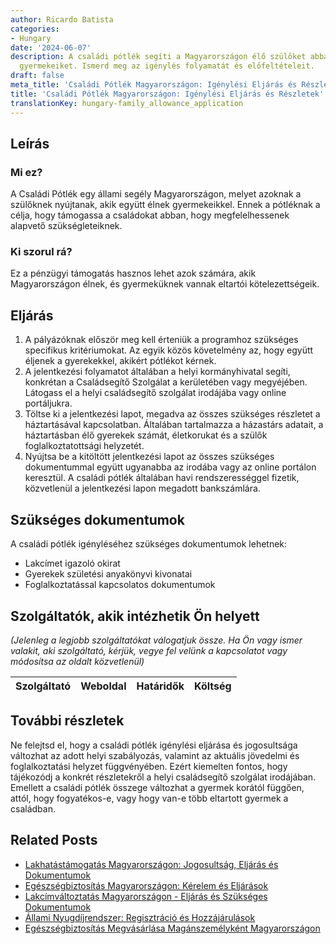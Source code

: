 ```yaml
---
author: Ricardo Batista
categories:
- Hungary
date: '2024-06-07'
description: A családi pótlék segíti a Magyarországon élő szülőket abban, hogy támogathassák
  gyermekeiket. Ismerd meg az igénylés folyamatát és előfeltételeit.
draft: false
meta_title: 'Családi Pótlék Magyarországon: Igénylési Eljárás és Részletek'
title: 'Családi Pótlék Magyarországon: Igénylési Eljárás és Részletek'
translationKey: hungary-family_allowance_application
---
```



## Leírás
### Mi ez?
A Családi Pótlék egy állami segély Magyarországon, melyet azoknak a szülőknek nyújtanak, akik együtt élnek gyermekeikkel. Ennek a pótléknak a célja, hogy támogassa a családokat abban, hogy megfelelhessenek alapvető szükségleteiknek.

### Ki szorul rá?
Ez a pénzügyi támogatás hasznos lehet azok számára, akik Magyarországon élnek, és gyermeküknek vannak eltartói kötelezettségeik.

## Eljárás
1. A pályázóknak először meg kell érteniük a programhoz szükséges specifikus kritériumokat. Az egyik közös követelmény az, hogy együtt éljenek a gyerekekkel, akikért pótlékot kérnek.
2. A jelentkezési folyamatot általában a helyi kormányhivatal segíti, konkrétan a Családsegítő Szolgálat a kerületében vagy megyéjében. Látogass el a helyi családsegítő szolgálat irodájába vagy online portáljukra.
3. Töltse ki a jelentkezési lapot, megadva az összes szükséges részletet a háztartásával kapcsolatban. Általában tartalmazza a házastárs adatait, a háztartásban élő gyerekek számát, életkorukat és a szülők foglalkoztatottsági helyzetét.
4. Nyújtsa be a kitöltött jelentkezési lapot az összes szükséges dokumentummal együtt ugyanabba az irodába vagy az online portálon keresztül. A családi pótlék általában havi rendszerességgel fizetik, közvetlenül a jelentkezési lapon megadott bankszámlára.

## Szükséges dokumentumok
A családi pótlék igényléséhez szükséges dokumentumok lehetnek:
- Lakcímet igazoló okirat
- Gyerekek születési anyakönyvi kivonatai
- Foglalkoztatással kapcsolatos dokumentumok

## Szolgáltatók, akik intézhetik Ön helyett

_(Jelenleg a legjobb szolgáltatókat válogatjuk össze. Ha Ön vagy ismer valakit, aki szolgáltató, kérjük, vegye fel velünk a kapcsolatot vagy módosítsa az oldalt közvetlenül)_

| Szolgáltató     |     Weboldal    |     Határidők    |       Költség     |
| :-------------: | :-------------: |  :-------------: | :-------------: |

## További részletek
Ne felejtsd el, hogy a családi pótlék igénylési eljárása és jogosultsága változhat az adott helyi szabályozás, valamint az aktuális jövedelmi és foglalkoztatási helyzet függvényében. Ezért kiemelten fontos, hogy tájékozódj a konkrét részletekről a helyi családsegítő szolgálat irodájában. Emellett a családi pótlék összege változhat a gyermek korától függően, attól, hogy fogyatékos-e, vagy hogy van-e több eltartott gyermek a családban.


## Related Posts

- [Lakhatástámogatás Magyarországon: Jogosultság, Eljárás és Dokumentumok](https://tramitit.com/hu/guides/hungary/lakastamogatas_igenylese/)
- [Egészségbiztosítás Magyarországon: Kérelem és Eljárások](https://tramitit.com/hu/guides/hungary/egeszsegugyi_biztositas_igenylese/)
- [Lakcímváltoztatás Magyarországon - Eljárás és Szükséges Dokumentumok](https://tramitit.com/hu/guides/hungary/lakohely_bejelentese/)
- [Állami Nyugdíjrendszer: Regisztráció és Hozzájárulások](https://tramitit.com/hu/guides/hungary/belepes_az_allami_nyugdijrendszerbe/)
- [Egészségbiztosítás Megvásárlása Magánszemélyként Magyarországon](https://tramitit.com/hu/guides/hungary/egyeni_egeszsegbiztositas_megszerzese/)